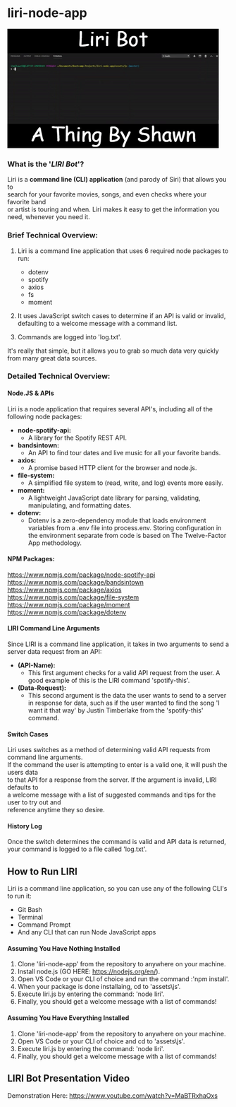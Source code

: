 # liri-node-app

![Liri-Gif](assets/images/liri-node-gif.gif)

### What is the '*LIRI Bot*'?
Liri is a **command line (CLI) application** (and parody of Siri) that allows you to<br>
search for your favorite movies, songs, and even checks where your favorite band<br>
or artist is touring and when. Liri makes it easy to get the information you<br>
need, whenever you need it.


### Brief Technical Overview:
1. Liri is a command line application that uses 6 required node packages to run:
   * dotenv
   * spotify
   * axios
   * fs
   * moment

2. It uses JavaScript switch cases to determine if an API is valid or invalid, defaulting to a welcome message with a command list.
3. Commands are logged into 'log.txt'.

It's really that simple, but it allows you to grab so much data very quickly from many great data sources.

### Detailed Technical Overview:

#### Node.JS & APIs
Liri is a node application that requires several API's, including all of the following node packages:

* **node-spotify-api:**
  * A library for the Spotify REST API.
* **bandsintown:**
  * An API to find tour dates and live music for all your favorite bands.
* **axios:**
  * A promise based HTTP client for the browser and node.js.
* **file-system:**
  * A simplified file system to (read, write, and log) events more easily.
* **moment:**
  * A lightweight JavaScript date library for parsing, validating, manipulating, and formatting dates.
* **dotenv:**
  * Dotenv is a zero-dependency module that loads environment variables from a .env file into process.env. Storing configuration in the environment separate from code is based on The Twelve-Factor App methodology.

#### NPM Packages:
https://www.npmjs.com/package/node-spotify-api <br>
https://www.npmjs.com/package/bandsintown <br>
https://www.npmjs.com/package/axios <br>
https://www.npmjs.com/package/file-system <br>
https://www.npmjs.com/package/moment <br>
https://www.npmjs.com/package/dotenv


#### LIRI Command Line Arguments

Since LIRI is a command line application, it takes in two arguments to send a server data request from an API:

* **(API-Name):**
  * This first argument checks for a valid API request from the user. A good example of this is the LIRI command 'spotify-this'.
* **(Data-Request):**
  * This second argument is the data the user wants to send to a server in response for data, such as if the user wanted to find the song 'I want it that way' by Justin Timberlake from the 'spotify-this' command.

#### Switch Cases
Liri uses switches as a method of determining valid API requests from command line arguments.<br>
If the command the user is attempting to enter is a valid one, it will push the users data<br>
to that API for a response from the server. If the argument is invalid, LIRI defaults to<br>
a welcome message with a list of suggested commands and tips for the user to try out and<br>
reference anytime they so desire.

#### History Log
Once the switch determines the command is valid and API data is returned, your command is logged to a file called 'log.txt'.

## How to Run LIRI
Liri is a command line application, so you can use any of the following CLI's to run it:

* Git Bash
* Terminal
* Command Prompt
* And any CLI that can run Node JavaScript apps

#### Assuming You Have Nothing Installed
1. Clone 'liri-node-app' from the repository to anywhere on your machine.
2. Install node.js (GO HERE: https://nodejs.org/en/).
3. Open VS Code or your CLI of choice and run the command :'npm install'.
4. When your package is done installaing, cd to 'assets\js'.
5. Execute liri.js by entering the command: 'node liri'.
6. Finally, you should get a welcome message with a list of commands!

#### Assuming You Have Everything Installed
1. Clone 'liri-node-app' from the repository to anywhere on your machine.
2. Open VS Code or your CLI of choice and cd to 'assets\js'.
3. Execute liri.js by entering the command: 'node liri'.
4. Finally, you should get a welcome message with a list of commands!

## LIRI Bot Presentation Video

Demonstration Here: https://www.youtube.com/watch?v=MaBTRxhaOxs